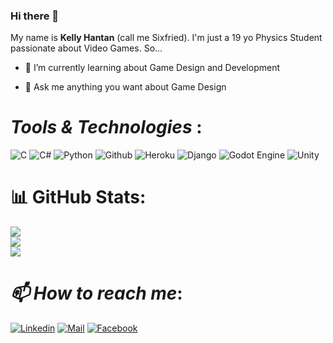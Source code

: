 ### Hi there 👋

My name is **Kelly Hantan** (call me Sixfried). I'm just a 19 yo Physics Student passionate about Video Games. So...

- 🌱 I’m currently learning about Game Design and Development

- 💬 Ask me anything you want about Game Design

# ***Tools & Technologies*** :

![C](https://img.shields.io/badge/c-%2300599C.svg?style=for-the-badge&logo=c&logoColor=white)  ![C#](https://img.shields.io/badge/c%23-%23239120.svg?style=for-the-badge&logo=c-sharp&logoColor=white)  ![Python](https://img.shields.io/badge/python-%2314354C.svg?style=for-the-badge&logo=python&logoColor=white)  ![Github](https://img.shields.io/badge/github-%23121011.svg?style=for-the-badge&logo=github&logoColor=white)  ![Heroku](https://img.shields.io/badge/heroku-%23430098.svg?style=for-the-badge&logo=heroku&logoColor=white)  ![Django](https://img.shields.io/badge/django-%23092E20.svg?style=for-the-badge&logo=django&logoColor=white)  ![Godot Engine](https://img.shields.io/badge/GODOT-%23FFFFFF.svg?style=for-the-badge&logo=godot-engine)  ![Unity](https://img.shields.io/badge/unity-%23000000.svg?style=for-the-badge&logo=unity&logoColor=white)

# 📊 GitHub Stats:
![](https://github-readme-stats.vercel.app/api?username=6fried&theme=dark&hide_border=false&include_all_commits=true&count_private=true)<br/>
![](https://github-readme-streak-stats.herokuapp.com/?user=6fried&theme=dark&hide_border=false)<br/>
![](https://github-readme-stats.vercel.app/api/top-langs/?username=6fried&theme=dark&hide_border=false&include_all_commits=true&count_private=true&layout=compact)

# ***📫 How to reach me***:

<!-- [![Medium](https://img.shields.io/badge/Medium-000000?&style=for-the-badge&logo=medium&logoColor=white)](https://www.medium.com/@juniormedehou) -->
<!-- [![Twitter](https://img.shields.io/badge/twitter-%231DA1F2.svg?&style=for-the-badge&logo=twitter&logoColor=white)](https://twitter.com/HantanKelly) -->
[![Linkedin](https://img.shields.io/badge/linkedin-%230077B5.svg?&style=for-the-badge&logo=linkedin&logoColor=white)](https://linkedin.com/in/kelly-hantan-b471881b8)
[![Mail](https://img.shields.io/badge/gmail-D14836?&style=for-the-badge&logo=gmail&logoColor=white)](kellyhantan@gmail.com)
[![Facebook](https://img.shields.io/badge/Facebook-%231877F2.svg?logo=Facebook&logoColor=white)](https://facebook.com/sedegbekelly.hantan)
